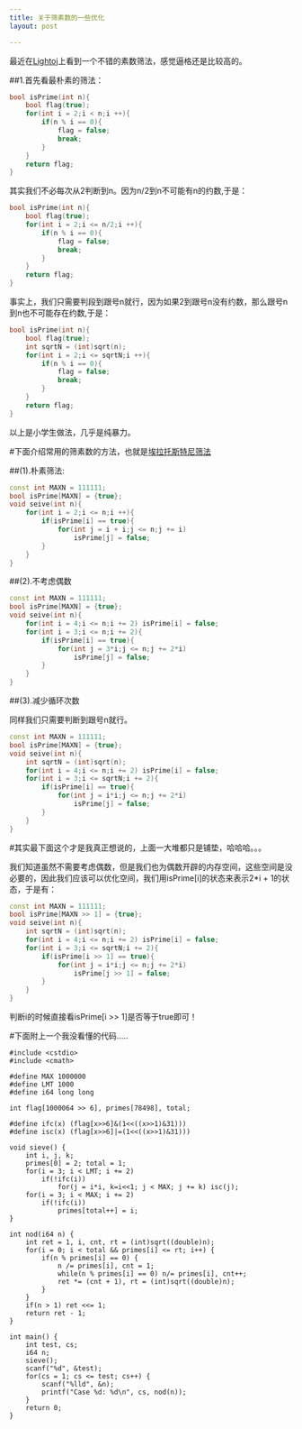 ```yaml
---
title: 关于筛素数的一些优化
layout: post

---
```


最近在[Lightoj](http://lightoj.com/article_show.php?article=1001)上看到一个不错的素数筛法，感觉逼格还是比较高的。

##1.首先看最朴素的筛法：

```cpp
bool isPrime(int n){
    bool flag(true);
    for(int i = 2;i < n;i ++){
        if(n % i == 0){
            flag = false;
            break;
        }
    }
    return flag;
}
```

其实我们不必每次从<let>2</let>判断到<let>n<let>。因为<let>n/2</let>到<let>n</let>不可能有<let>n</let>的约数,于是：

```cpp
bool isPrime(int n){
    bool flag(true);
    for(int i = 2;i <= n/2;i ++){
        if(n % i == 0){
            flag = false;
            break;
        }
    }
    return flag;
}
```

事实上，我们只需要判段到跟号<let>n</let>就行，因为如果<let>2</let>到跟号<let>n</let>没有约数，那么跟号<let>n</let>到<let>n</let>也不可能存在约数,于是：

```cpp
bool isPrime(int n){
    bool flag(true);
    int sqrtN = (int)sqrt(n);
    for(int i = 2;i <= sqrtN;i ++){
        if(n % i == 0){
            flag = false;
            break;
        }
    }
    return flag;
}
```

以上是小学生做法，几乎是纯暴力。


#下面介绍常用的筛素数的方法，也就是[埃拉托斯特尼筛法](http://zh.wikipedia.org/wiki/%E5%9F%83%E6%8B%89%E6%89%98%E6%96%AF%E7%89%B9%E5%B0%BC%E7%AD%9B%E6%B3%95)

##(1).朴素筛法:

```cpp
const int MAXN = 111111;
bool isPrime[MAXN] = {true};
void seive(int n){
    for(int i = 2;i <= n;i ++){
        if(isPrime[i] == true){
            for(int j = i + i;j <= n;j += i)
                isPrime[j] = false;
        }
    }
}
```

##(2).不考虑偶数

```cpp
const int MAXN = 111111;
bool isPrime[MAXN] = {true};
void seive(int n){
    for(int i = 4;i <= n;i += 2) isPrime[i] = false;
    for(int i = 3;i <= n;i += 2){
        if(isPrime[i] == true){
            for(int j = 3*i;j <= n;j += 2*i)
                isPrime[j] = false;
        }
    }
}
```

##(3).减少循环次数

同样我们只需要判断到跟号n就行。

```cpp
const int MAXN = 111111;
bool isPrime[MAXN] = {true};
void seive(int n){
    int sqrtN = (int)sqrt(n);
    for(int i = 4;i <= n;i += 2) isPrime[i] = false;
    for(int i = 3;i <= sqrtN;i += 2){
        if(isPrime[i] == true){
            for(int j = i*i;j <= n;j += 2*i)
                isPrime[j] = false;
        }
    }
}
```


#其实最下面这个才是我真正想说的，上面一大堆都只是铺垫，哈哈哈。。。

我们知道虽然不需要考虑偶数，但是我们也为偶数开辟的内存空间，这些空间是没必要的，因此我们应该可以优化空间，我们用<let>isPrime[i]</let>的状态来表示<let>2*i + 1</let>的状态，于是有：

```cpp
const int MAXN = 111111;
bool isPrime[MAXN >> 1] = {true};
void seive(int n){
    int sqrtN = (int)sqrt(n);
    for(int i = 4;i <= n;i += 2) isPrime[i] = false;
    for(int i = 3;i <= sqrtN;i += 2){
        if(isPrime[i >> 1] == true){
            for(int j = i*i;j <= n;j += 2*i)
                isPrime[j >> 1] = false;
        }
    }
}
```

判断i的时候直接看<let>isPrime[i >> 1]是否等于<let>true</let>即可！

#下面附上一个我没看懂的代码.....

```
#include <cstdio>
#include <cmath>

#define MAX 1000000
#define LMT 1000
#define i64 long long

int flag[1000064 >> 6], primes[78498], total;

#define ifc(x) (flag[x>>6]&(1<<((x>>1)&31)))
#define isc(x) (flag[x>>6]|=(1<<((x>>1)&31)))

void sieve() {
	int i, j, k;
	primes[0] = 2; total = 1;
	for(i = 3; i < LMT; i += 2) 
        if(!ifc(i))
            for(j = i*i, k=i<<1; j < MAX; j += k) isc(j);
	for(i = 3; i < MAX; i += 2) 
        if(!ifc(i))
            primes[total++] = i;
}

int nod(i64 n) {
	int ret = 1, i, cnt, rt = (int)sqrt((double)n);
	for(i = 0; i < total && primes[i] <= rt; i++) {
		if(n % primes[i] == 0) {
			n /= primes[i], cnt = 1;
			while(n % primes[i] == 0) n/= primes[i], cnt++;
			ret *= (cnt + 1), rt = (int)sqrt((double)n);
		}
	}
	if(n > 1) ret <<= 1;
	return ret - 1;
}

int main() {
	int test, cs;
	i64 n;
	sieve();
	scanf("%d", &test);
	for(cs = 1; cs <= test; cs++) {
		scanf("%lld", &n);
		printf("Case %d: %d\n", cs, nod(n));
	}
	return 0;
}
```
